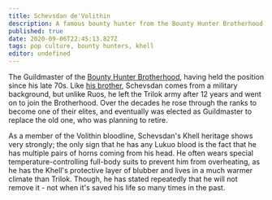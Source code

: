 ```yaml
---
title: Schevsdan de'Volithin
description: A famous bounty hunter from the Bounty Hunter Brotherhood.
published: true
date: 2020-09-06T22:45:13.827Z
tags: pop culture, bounty hunters, khell
editor: undefined
---
```


The Guildmaster of the [Bounty Hunter Brotherhood](/bounty-hunter-brotherhood "wikilink"), having held the position since his late 70s. Like [his brother](/ruos-halnakh-devolithin "wikilink"), Schevsdan comes from a military background, but unlike Ruos, he left the Trilok army after 12 years and went on to join the Brotherhood. Over the decades he rose through the ranks to become one of their elites, and eventually was elected as Guildmaster to replace the old one, who was planning to retire.

As a member of the Volithin bloodline, Schevsdan's Khell heritage shows very strongly; the only sign that he has any Lukuo blood is the fact that he has multiple pairs of horns coming from his head. He often wears special temperature-controlling full-body suits to prevent him from overheating, as he has the Khell's protective layer of blubber and lives in a much warmer climate than Trilok. Though, he has stated repeatedly that he will not remove it - not when it's saved his life so many times in the past.